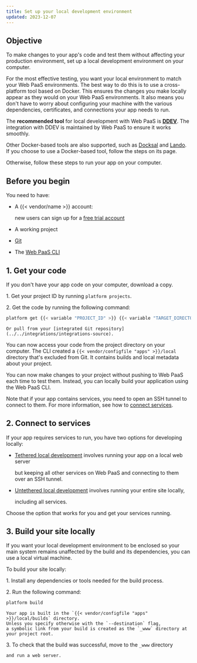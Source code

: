 ```yaml
---
title: Set up your local development environment
updated: 2023-12-07
---
```



## Objective  

To make changes to your app's code and test them without affecting your production environment, 
set up a local development environment on your computer.

For the most effective testing, you want your local environment to match your Web PaaS environments.
The best way to do this is to use a cross-platform tool based on Docker.
This ensures the changes you make locally appear as they would on your Web PaaS environments.
It also means you don't have to worry about configuring your machine with
the various dependencies, certificates, and connections your app needs to run.

The **recommended tool** for local development with Web PaaS is **[DDEV](../.././.-ddev)**.
The integration with DDEV is maintained by Web PaaS to ensure it works smoothly.


<!-- Web PaaS -->
Other Docker-based tools are also supported, such as [Docksal](../.././.-docksal) and [Lando](../.././.-lando).
If you choose to use a Docker-based tool, follow the steps on its page.


Otherwise, follow these steps to run your app on your computer.

## Before you begin

You need to have:

<!-- Web PaaS -->
- A {{< vendor/name >}} account:

  new users can sign up for a [free trial account](https://auth.api.platform.sh/register)


- A working project

- [Git](https://git-scm.com/downloads)

- The [Web PaaS CLI](../../administration/administration-cli)


## 1. Get your code

If you don't have your app code on your computer, download a copy.

1\.  Get your project ID by running `platform projects`.


2\.  Get the code by running the following command:


```bash
platform get {{< variable "PROJECT_ID" >}} {{< variable "TARGET_DIRECTORY_NAME" >}}
```

    Or pull from your [integrated Git repository](../../integrations/integrations-source).

You can now access your code from the project directory on your computer.
The CLI created a `{{< vendor/configfile "apps" >}}/local` directory that's excluded from Git. 
It contains builds and local metadata about your project.

You can now make changes to your project without pushing to Web PaaS each time to test them. 
Instead, you can locally build your application using the Web PaaS CLI.

Note that if your app contains services, you need to open an SSH tunnel to connect to them.
For more information, see how to [connect services](../../add-services#2-connect-the-service).

## 2. Connect to services

If your app requires services to run, you have two options for developing locally:

- [Tethered local development](../.././.-tethered) involves running your app on a local web server

  but keeping all other services on Web PaaS and connecting to them over an SSH tunnel.
- [Untethered local development](../.././.-untethered) involves running your entire site locally,

  including all services.

Choose the option that works for you and get your services running.

## 3. Build your site locally

If you want your local development environment to be enclosed 
so your main system remains unaffected by the build and its dependencies, 
you can use a local virtual machine.

To build your site locally:

1\.  Install any dependencies or tools needed for the build process.


2\.  Run the following command:


```bash
platform build
```

    Your app is built in the `{{< vendor/configfile "apps" >}}/local/builds` directory.
    Unless you specify otherwise with the `--destination` flag,
    a symbolic link from your build is created as the `_www` directory at your project root.

3\.  To check that the build was successful, move to the `_www` directory

    and run a web server.
